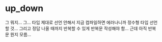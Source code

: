 # up_down

그 뭐지... 그... 타입 제대로 선언 안해서 지금 컴파일하면 에러나니까 정수형 타입 선언할 것... 그리고 정답 나올 때까지 반복할 수 있게 반복문 작성해야 함... 근데 아직 반복문 뭔지 모름...
